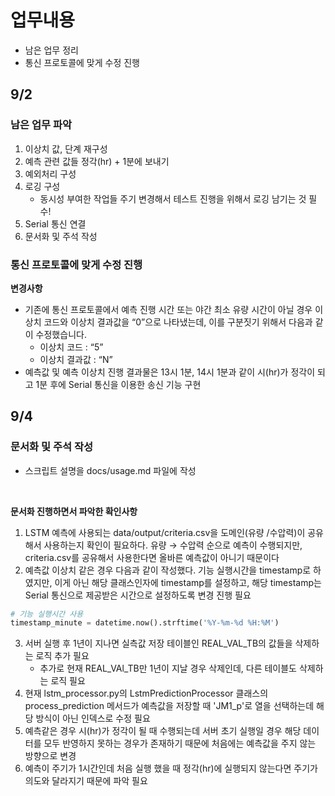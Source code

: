 # 업무내용

- 남은 업무 정리
- 통신 프로토콜에 맞게 수정 진행

## 9/2

### 남은 업무 파악

1. 이상치 값, 단계 재구성
2. 예측 관련 값들 정각(hr) + 1분에 보내기
3. 예외처리 구성
4. 로깅 구성
    - 동시성 부여한 작업들 주기 변경해서 테스트 진행을 위해서 로깅 남기는 것 필수!
5. Serial 통신 연결
6. 문서화 및 주석 작성

### 통신 프로토콜에 맞게 수정 진행

**변경사항**

- 기존에 통신 프로토콜에서 예측 진행 시간 또는 야간 최소 유량 시간이 아닐 경우 이상치 코드와 이상치 결과값을 “0”으로 나타냈는데, 이를 구분짓기 위해서 다음과 같이 수정했습니다.
    - 이상치 코드 : “5”
    - 이상치 결과값 : “N”
- 예측값 및 예측 이상치 진행 결과물은 13시 1분, 14시 1분과 같이 시(hr)가 정각이 되고 1분 후에 Serial 통신을 이용한 송신 기능 구현

## 9/4

### 문서화 및 주석 작성

- 스크립트 설명을 docs/usage.md 파일에 작성

<br/>

**문서화 진행하면서 파악한 확인사항**

1. LSTM 예측에 사용되는 data/output/criteria.csv을 도메인(유량 /수압력)이 공유해서 사용하는지 확인이 필요하다. 유량 → 수압력 순으로 예측이 수행되지만, criteria.csv를 공유해서 사용한다면 올바른 예측값이 아니기 때문이다
2. 예측값 이상치 같은 경우 다음과 같이 작성했다. 
기능 실행시간을 timestamp로 하였지만, 이게 아닌 해당 클래스인자에 timestamp를 설정하고, 해당 timestamp는 Serial 통신으로 제공받은 시간으로 설정하도록 변경 진행 필요

```python
# 기능 실행시간 사용
timestamp_minute = datetime.now().strftime('%Y-%m-%d %H:%M')
```

3. 서버 실행 후 1년이 지나면 실측값 저장 테이블인 REAL_VAL_TB의 값들을 삭제하는 로직 추가 필요
    - 추가로 현재 REAL_VAl_TB만 1년이 지날 경우 삭제인데, 다른 테이블도 삭제하는 로직 필요
4. 현재 lstm_processor.py의 LstmPredictionProcessor 클래스의 process_prediction 메서드가 예측값을 저장할 때 'JM1_p'로 열을 선택하는데 해당 방식이 아닌 인덱스로 수정 필요
5. 예측같은 경우 시(hr)가 정각이 될 때 수행되는데 서버 초기 실행일 경우 해당 데이터를 모두 반영하지 못하는 경우가 존재하기 때문에 처음에는 예측값을 주지 않는 방향으로 변경
6. 예측이 주기가 1시간인데 처음 실행 했을 때 정각(hr)에 실행되지 않는다면 주기가 의도와 달라지기 때문에 파악 필요

